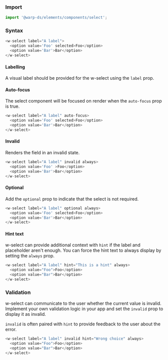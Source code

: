 ### Import

```js
import '@warp-ds/elements/components/select';
```

### Syntax

```js
<w-select label="A label">
  <option value='Foo' selected>Foo</option>
  <option value='Bar'>Bar</option>
</w-select>
```

#### Labelling

A visual label should be provided for the w-select using the `label` prop.

#### Auto-focus
The select component will be focused on render when the `auto-focus` prop is true.
```js
<w-select label="A label" auto-focus>
  <option value='Foo' selected>Foo</option>
  <option value='Bar'>Bar</option>
</w-select>
```

#### Invalid
Renders the field in an invalid state.
```js
<w-select label="A label" invalid always>
  <option value='Foo' >Foo</option>
  <option value='Bar'>Bar</option>
</w-select>
```

#### Optional
Add the `optional` prop to indicate that the select is not required.
```js
<w-select label="A label" optional always>
  <option value='Foo' selected>Foo</option>
  <option value='Bar'>Bar</option>
</w-select>
```

#### Hint text
w-select can provide additional context with `hint` if the label and placeholder aren't enough. You can force the hint text to always display by setting the `always` prop.

```js
<w-select label="A label" hint="This is a hint" always>
  <option value="Foo">Foo</option>
  <option value="Bar">Bar</option>
</w-select>
```

### Validation
w-select can communicate to the user whether the current value is invalid. Implement your own validation logic in your app and set the `invalid` prop to display it as invalid.

`invalid` is often paired with `hint` to provide feedback to the user about the
error.

```js
<w-select label="A label" invalid hint="Wrong choice" always>
  <option value="Foo">Foo</option>
  <option value="Bar">Bar</option>
</w-select>
```

<api-table type=elements component="Select" />
